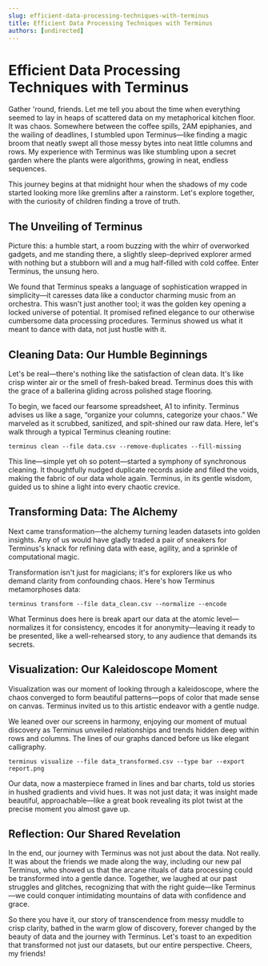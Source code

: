 ```yaml
---
slug: efficient-data-processing-techniques-with-terminus
title: Efficient Data Processing Techniques with Terminus
authors: [undirected]
---
```



# Efficient Data Processing Techniques with Terminus

Gather 'round, friends. Let me tell you about the time when everything seemed to lay in heaps of scattered data on my metaphorical kitchen floor. It was chaos. Somewhere between the coffee spills, 2AM epiphanies, and the wailing of deadlines, I stumbled upon Terminus—like finding a magic broom that neatly swept all those messy bytes into neat little columns and rows. My experience with Terminus was like stumbling upon a secret garden where the plants were algorithms, growing in neat, endless sequences.

This journey begins at that midnight hour when the shadows of my code started looking more like gremlins after a rainstorm. Let's explore together, with the curiosity of children finding a trove of truth.

## The Unveiling of Terminus

Picture this: a humble start, a room buzzing with the whirr of overworked gadgets, and me standing there, a slightly sleep-deprived explorer armed with nothing but a stubborn will and a mug half-filled with cold coffee. Enter Terminus, the unsung hero.

We found that Terminus speaks a language of sophistication wrapped in simplicity—it caresses data like a conductor charming music from an orchestra. This wasn't just another tool; it was the golden key opening a locked universe of potential. It promised refined elegance to our otherwise cumbersome data processing procedures. Terminus showed us what it meant to dance with data, not just hustle with it.

## Cleaning Data: Our Humble Beginnings

Let's be real—there's nothing like the satisfaction of clean data. It's like crisp winter air or the smell of fresh-baked bread. Terminus does this with the grace of a ballerina gliding across polished stage flooring.

To begin, we faced our fearsome spreadsheet, A1 to infinity. Terminus advises us like a sage, “organize your columns, categorize your chaos.” We marveled as it scrubbed, sanitized, and spit-shined our raw data. Here, let's walk through a typical Terminus cleaning routine:

```shell
terminus clean --file data.csv --remove-duplicates --fill-missing
```

This line—simple yet oh so potent—started a symphony of synchronous cleaning. It thoughtfully nudged duplicate records aside and filled the voids, making the fabric of our data whole again. Terminus, in its gentle wisdom, guided us to shine a light into every chaotic crevice.

## Transforming Data: The Alchemy

Next came transformation—the alchemy turning leaden datasets into golden insights. Any of us would have gladly traded a pair of sneakers for Terminus's knack for refining data with ease, agility, and a sprinkle of computational magic.

Transformation isn't just for magicians; it's for explorers like us who demand clarity from confounding chaos. Here's how Terminus metamorphoses data:

```shell
terminus transform --file data_clean.csv --normalize --encode
```

What Terminus does here is break apart our data at the atomic level—normalizes it for consistency, encodes it for anonymity—leaving it ready to be presented, like a well-rehearsed story, to any audience that demands its secrets. 

## Visualization: Our Kaleidoscope Moment

Visualization was our moment of looking through a kaleidoscope, where the chaos converged to form beautiful patterns—pops of color that made sense on canvas. Terminus invited us to this artistic endeavor with a gentle nudge.

We leaned over our screens in harmony, enjoying our moment of mutual discovery as Terminus unveiled relationships and trends hidden deep within rows and columns. The lines of our graphs danced before us like elegant calligraphy.

```shell
terminus visualize --file data_transformed.csv --type bar --export report.png
```

Our data, now a masterpiece framed in lines and bar charts, told us stories in hushed gradients and vivid hues. It was not just data; it was insight made beautiful, approachable—like a great book revealing its plot twist at the precise moment you almost gave up.

## Reflection: Our Shared Revelation

In the end, our journey with Terminus was not just about the data. Not really. It was about the friends we made along the way, including our new pal Terminus, who showed us that the arcane rituals of data processing could be transformed into a gentle dance. Together, we laughed at our past struggles and glitches, recognizing that with the right guide—like Terminus—we could conquer intimidating mountains of data with confidence and grace. 

So there you have it, our story of transcendence from messy muddle to crisp clarity, bathed in the warm glow of discovery, forever changed by the beauty of data and the journey with Terminus. Let's toast to an expedition that transformed not just our datasets, but our entire perspective. Cheers, my friends!